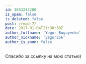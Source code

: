 ```yaml
---
id: 3083243280
is_spam: false
is_deleted: false
post: /read-7/
date: 2017-01-04T21:38:38Z
author_fullname: 'Yegor Bugayenko'
author_nickname: 'yegor256'
author_is_anon: false
---
```


<p>Спасибо за ссылку на мою статью)</p>

